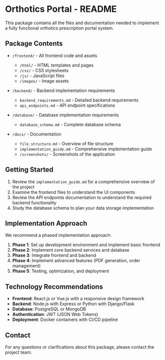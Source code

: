 # Orthotics Portal - README

This package contains all the files and documentation needed to implement a fully functional orthotics prescription portal system.

## Package Contents

- `/frontend/` - All frontend code and assets
  - `/html/` - HTML templates and pages
  - `/css/` - CSS stylesheets
  - `/js/` - JavaScript files
  - `/images/` - Image assets

- `/backend/` - Backend implementation requirements
  - `backend_requirements.md` - Detailed backend requirements
  - `api_endpoints.md` - API endpoint specifications

- `/database/` - Database implementation requirements
  - `database_schema.md` - Complete database schema

- `/docs/` - Documentation
  - `file_structure.md` - Overview of file structure
  - `implementation_guide.md` - Comprehensive implementation guide
  - `/screenshots/` - Screenshots of the application

## Getting Started

1. Review the `implementation_guide.md` for a comprehensive overview of the project
2. Examine the frontend files to understand the UI components
3. Review the API endpoints documentation to understand the required backend functionality
4. Study the database schema to plan your data storage implementation

## Implementation Approach

We recommend a phased implementation approach:

1. **Phase 1**: Set up development environment and implement basic frontend
2. **Phase 2**: Implement core backend services and database
3. **Phase 3**: Integrate frontend and backend
4. **Phase 4**: Implement advanced features (PDF generation, order management)
5. **Phase 5**: Testing, optimization, and deployment

## Technology Recommendations

- **Frontend**: React.js or Vue.js with a responsive design framework
- **Backend**: Node.js with Express or Python with Django/Flask
- **Database**: PostgreSQL or MongoDB
- **Authentication**: JWT (JSON Web Tokens)
- **Deployment**: Docker containers with CI/CD pipeline

## Contact

For any questions or clarifications about this package, please contact the project team.
